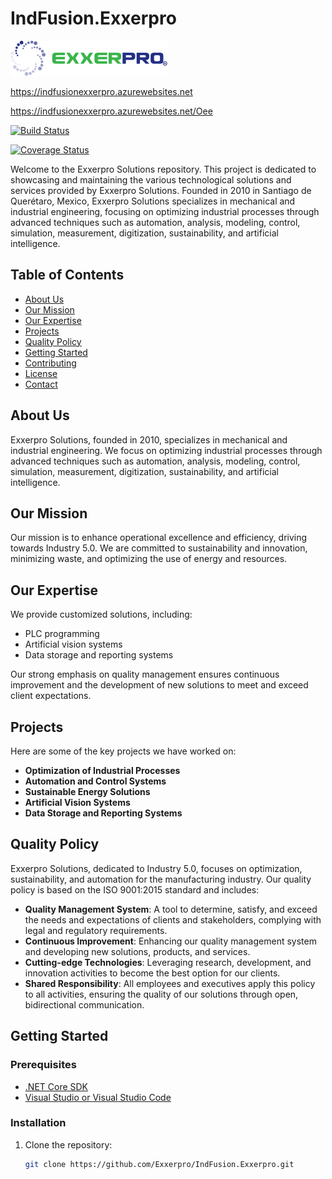﻿# IndFusion.Exxerpro

![Exxerpro Logo](exxerpro.png)


https://indfusionexxerpro.azurewebsites.net

https://indfusionexxerpro.azurewebsites.net/Oee



[![Build Status](https://github.com/Exxerpro/IndFusion.Exxerpro/actions/workflows/main_indfusionexxerpro.yml/badge.svg)](https://github.com/Exxerpro/IndFusion.Exxerpro/actions/workflows/main_indfusionexxerpro.yml)

[![Coverage Status](https://coveralls.io/repos/github/Exxerpro/IndFusion.Exxerpro/badge.svg?branch=main)](https://coveralls.io/github/Exxerpro/IndFusion.Exxerpro?branch=main)






Welcome to the Exxerpro Solutions repository. This project is dedicated to showcasing and maintaining the various technological solutions and services provided by Exxerpro Solutions. Founded in 2010 in Santiago de Querétaro, Mexico, Exxerpro Solutions specializes in mechanical and industrial engineering, focusing on optimizing industrial processes through advanced techniques such as automation, analysis, modeling, control, simulation, measurement, digitization, sustainability, and artificial intelligence.

## Table of Contents

- [About Us](#about-us)
- [Our Mission](#our-mission)
- [Our Expertise](#our-expertise)
- [Projects](#projects)
- [Quality Policy](#quality-policy)
- [Getting Started](#getting-started)
- [Contributing](#contributing)
- [License](#license)
- [Contact](#contact)

## About Us

Exxerpro Solutions, founded in 2010, specializes in mechanical and industrial engineering. We focus on optimizing industrial processes through advanced techniques such as automation, analysis, modeling, control, simulation, measurement, digitization, sustainability, and artificial intelligence.

## Our Mission

Our mission is to enhance operational excellence and efficiency, driving towards Industry 5.0. We are committed to sustainability and innovation, minimizing waste, and optimizing the use of energy and resources.

## Our Expertise

We provide customized solutions, including:
- PLC programming
- Artificial vision systems
- Data storage and reporting systems

Our strong emphasis on quality management ensures continuous improvement and the development of new solutions to meet and exceed client expectations.

## Projects

Here are some of the key projects we have worked on:
- **Optimization of Industrial Processes**
- **Automation and Control Systems**
- **Sustainable Energy Solutions**
- **Artificial Vision Systems**
- **Data Storage and Reporting Systems**

## Quality Policy

Exxerpro Solutions, dedicated to Industry 5.0, focuses on optimization, sustainability, and automation for the manufacturing industry. Our quality policy is based on the ISO 9001:2015 standard and includes:

- **Quality Management System**: A tool to determine, satisfy, and exceed the needs and expectations of clients and stakeholders, complying with legal and regulatory requirements.
- **Continuous Improvement**: Enhancing our quality management system and developing new solutions, products, and services.
- **Cutting-edge Technologies**: Leveraging research, development, and innovation activities to become the best option for our clients.
- **Shared Responsibility**: All employees and executives apply this policy to all activities, ensuring the quality of our solutions through open, bidirectional communication.

## Getting Started

### Prerequisites

- [.NET Core SDK](https://dotnet.microsoft.com/download)
- [Visual Studio or Visual Studio Code](https://visualstudio.microsoft.com/)

### Installation

1. Clone the repository:
   ```bash
   git clone https://github.com/Exxerpro/IndFusion.Exxerpro.git
